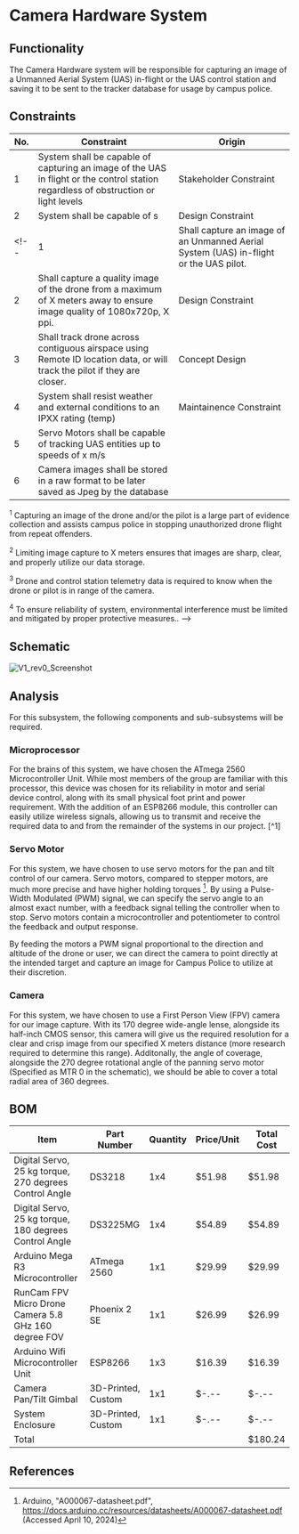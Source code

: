 # Camera Hardware System
## Functionality
The Camera Hardware system will be responsible for capturing an image of a Unmanned Aerial System (UAS) in-flight or the UAS control station and saving it to be sent to the tracker database for usage by campus police.

## Constraints
| No.| Constraint | Origin |
| -- | --------- |--------|
|  1 | System shall be capable of capturing an image of the UAS in flight or the control station regardless of obstruction or light levels| Stakeholder Constraint|
|  2 | System shall be capable of s| Design Constraint|
<!--|  1 | Shall capture an image of an Unmanned Aerial System (UAS) in-flight or the UAS pilot.  | Project Proposal|
|  2 | Shall capture a quality image of the drone from a maximum of X meters away to ensure image quality of 1080x720p, X ppi.| Design Constraint|                  
|  3 | Shall track drone across contiguous airspace using Remote ID location data, or will track the pilot if they are closer. | Concept Design|
|  4 | System shall resist weather and external conditions to an IPXX rating (temp) | Maintainence Constraint|
|  5 | Servo Motors shall be capable of tracking UAS entities up to speeds of x m/s 
|  6 | Camera images shall be stored in a raw format to be later saved as Jpeg by the database

<sup>1</sup> Capturing an image of the drone and/or the pilot is a large part of evidence collection and assists campus police in stopping unauthorized drone flight from repeat offenders.

<sup>2</sup> Limiting image capture to X meters ensures that images are sharp, clear, and properly utilize our data storage.

<sup>3</sup> Drone and control station telemetry data is required to know when the drone or pilot is in range of the camera.

<sup>4</sup> To ensure reliability of system, environmental interference must be limited and mitigated by proper protective measures.. -->

## Schematic
![V1_rev0_Screenshot](https://github.com/mrnye42/Drone-Tracker-Project/assets/158204925/2343008d-0690-4712-a40f-2eaa0785611a)
## Analysis
For this subsystem, the following components and sub-subsystems will be required.

### Microprocessor
For the brains of this system, we have chosen the ATmega 2560 Microcontroller Unit. While most members of the group are familiar with this processor, this device was chosen for its reliability in motor and serial device control, along with its small physical foot print and power requirement. With the addition of an ESP8266 module, this controller can easily utilize wireless signals, allowing us to transmit and receive the required data to and from the remainder of the systems in our project. [^1]

### Servo Motor
For this system, we have chosen to use servo motors for the pan and tilt control of our camera. Servo motors, compared to stepper motors, are much more precise and have higher holding torques [^2]. By using a Pulse-Width Modulated (PWM) signal, we can specify the servo angle to an almost exact number, with a feedback signal telling the controller when to stop. Servo motors contain a microcontroller and potentiometer to control the feedback and output response.

By feeding the motors a PWM signal proportional to the direction and altitude of the drone or user, we can direct the camera to point directly at the intended target and capture an image for Campus Police to utilize at their discretion.

### Camera
For this system, we have chosen to use a First Person View (FPV) camera for our image capture. With its 170 degree wide-angle lense, alongside its half-inch CMOS sensor, this camera will give us the required resolution for a clear and crisp image from our specified X meters distance (more research required to determine this range). Additonally, the angle of coverage, alongside the 270 degree rotational angle of the panning servo motor (Specified as MTR 0 in the schematic), we should be able to cover a total radial area of 360 degrees.


## BOM
| Item     | Part Number | Quantity | Price/Unit     | Total Cost |
| -------- | ------------| -------- |----------------|------------|
| Digital Servo, 25 kg torque, 270 degrees Control Angle | DS3218| 1x4| $51.98| $51.98|
| Digital Servo, 25 kg torque, 180 degrees Control Angle| DS3225MG| 1x4| $54.89| $54.89|
| Arduino Mega R3 Microcontroller| ATmega 2560| 1x1| $29.99| $29.99|
| RunCam FPV Micro Drone Camera 5.8 GHz 160 degree FOV| Phoenix 2 SE| 1x1| $26.99| $26.99|
| Arduino Wifi Microcontroller Unit| ESP8266| 1x3| $16.39| $16.39|
| Camera Pan/Tilt Gimbal| 3D-Printed, Custom| 1x1| $-.--| $-.--|
| System Enclosure| 3D-Printed, Custom| 1x1| $-.--| $-.--|
|Total     |             |          |                | $180.24|

## References
<!-- This is how to do footnotes for the references: --> 
[^2]: Arduino, "A000067-datasheet.pdf", https://docs.arduino.cc/resources/datasheets/A000067-datasheet.pdf (Accessed April 10, 2024)
[^2]: Thin Thin Hlaing, Tin Tin Nwet, Soe Myat, "Overview of Differences between Servo and Stepper Motor Technology" - ISSN , https://tinyurl.com/mrd79fpb (Accessed April 10, 2024).
<!--etc.-->

